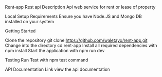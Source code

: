 Rent-app Rest api 
Description
Api web service for rent or lease  of property

Local Setup
Requirements
Ensure you have Node.JS and Mongo DB installed on your system

Getting Started

Clone the repository git clone https://github.com/waletayo/rent-app.git
Change into the directory cd rent-app
Install all required dependencies with npm install
Start the application with npm run dev

Testing
Run Test with npm test command

API Documentation Link
view the api documentation
